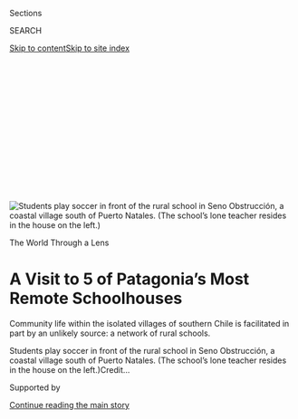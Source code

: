 <div id="app">

<div>

<div>

<div>

<div class="NYTAppHideMasthead css-ikk3s8 e1suatyy0">

<div class="section css-133zg39 e1suatyy2">

<div class="css-eph4ug er09x8g0">

<div class="css-6n7j50">

</div>

<span class="css-1dv1kvn">Sections</span>

<div class="css-10488qs">

<span class="css-1dv1kvn">SEARCH</span>

</div>

[Skip to content](#site-content)[Skip to site
index](#site-index)

</div>

<div class="css-10698na e1huz5gh0">

</div>

</div>

</div>

</div>

<div data-aria-hidden="false">

<div id="site-content" data-role="main">

<div>

<div class="css-1aor85t" style="opacity:0.000000001;z-index:-1;visibility:hidden">

<div class="css-1hqnpie">

<div class="css-epjblv">

<span class="css-17xtcya">[Travel](/section/travel)</span><span class="css-x15j1o">|</span><span class="css-fwqvlz">A
Visit to 5 of Patagonia’s Most Remote
Schoolhouses</span>

</div>

<div class="css-k008qs">

<div class="css-1iwv8en">

<span class="css-18z7m18"></span>

<div>

</div>

</div>

<span class="css-1n6z4y">https://nyti.ms/31dLaeT</span>

<div class="css-1705lsu">

<div class="css-4xjgmj">

<div class="css-4skfbu" data-role="toolbar" data-aria-label="Social Media Share buttons, Save button, and Comments Panel with current comment count" data-testid="share-tools">

  - 
  - 
  - 
  - 
    
    <div class="css-6n7j50">
    
    </div>

  - 
  - 

</div>

</div>

</div>

</div>

</div>

</div>

<div id="NYT_TOP_BANNER_REGION" class="css-11qgg8s">

</div>

<div id="fullBleedHeaderContent">

<div class="css-9fsmc8">

![<span class="css-16f3y1r e13ogyst0" data-aria-hidden="true">Students
play soccer in front of the rural school in Seno Obstrucción, a coastal
village south of Puerto Natales. (The school’s lone teacher resides in
the house on the
left.)</span>](https://static01.nyt.com/images/2020/08/03/travel/03travel-patagonia-01/03travel-patagonia-01-articleLarge-v2.jpg?quality=75&auto=webp&disable=upscale)

</div>

<div class="css-1pumfk">

The World Through a Lens

<div class="css-1vkm6nb ehdk2mb0">

# A Visit to 5 of Patagonia’s Most Remote Schoolhouses

</div>

Community life within the isolated villages of southern Chile is
facilitated in part by an unlikely source: a network of rural schools.

</div>

<div class="css-nwzfg5 e1gnum310">

<span class="css-1f9pvn2 travel">Students play soccer in front of the
rural school in Seno Obstrucción, a coastal village south of Puerto
Natales. (The school’s lone teacher resides in the house on the
left.)</span><span class="css-cnj6d5 e1z0qqy90" itemprop="copyrightHolder"><span class="css-1ly73wi e1tej78p0">Credit...</span><span><span></span></span></span>

</div>

<div id="sponsor-wrapper" class="css-1hyfx7x">

<div id="sponsor-slug" class="css-19vbshk">

Supported by

</div>

[Continue reading the main
story](#after-sponsor)

<div id="sponsor" class="ad sponsor-wrapper" style="text-align:center;height:100%;display:block">

</div>

<div id="after-sponsor">

</div>

</div>

<div class="css-1wx1auc e1gnum311">

<div class="css-18e8msd">

<div class="css-vp77d3 epjyd6m0">

<div class="css-1baulvz">

Photographs and Text by
<span class="css-1baulvz last-byline" itemprop="name">Andria
Hautamaki</span>

</div>

</div>

  - 
    
    <div class="css-ld3wwf e16638kd2">
    
    Aug. 3,
    2020
    
    </div>

  - 
    
    <div class="css-4xjgmj">
    
    <div class="css-d8bdto" data-role="toolbar" data-aria-label="Social Media Share buttons, Save button, and Comments Panel with current comment count" data-testid="share-tools">
    
      - 
      - 
      - 
      - 
        
        <div class="css-6n7j50">
        
        </div>
    
      - 
      - 
    
    </div>
    
    </div>

</div>

</div>

</div>

<div class="section meteredContent css-1r7ky0e" name="articleBody" itemprop="articleBody">

<div class="css-1fanzo5 StoryBodyCompanionColumn">

<div class="css-53u6y8">

*At the onset of the coronavirus pandemic, with travel restrictions in
place worldwide, we launched a new series —* [*The World Through a
Lens*](https://www.nytimes.com/column/the-world-through-a-lens) *— in
which photojournalists help transport you, virtually, to some of our
planet’s most beautiful and intriguing places. This week, Andria
Hautamaki shares a collection of images from rural Patagonia.*

-----

Known for its soaring, glacier-capped Andean peaks and its labyrinth of
fjords, Magallanes — in southernmost Patagonia — is Chile’s largest but
second least populated region. Daily existence here requires tenacity
and resilience, and community life within the isolated villages is
facilitated in part by an unlikely source: a network of rural schools.

</div>

</div>

<div class="css-1fanzo5 StoryBodyCompanionColumn">

<div class="css-53u6y8">

Last year, more than 275,000 Chilean students attended one of the
country’s rural schools. Half of these schools were led by a sole
teacher who instructed multiple grade levels inside a single room. Many
of the schools also include gymnasiums, libraries, cafeterias or
computer rooms — resources that benefit the broader community.

</div>

</div>

<div class="css-79elbk" data-testid="photoviewer-wrapper">

<div class="css-z3e15g" data-testid="photoviewer-wrapper-hidden">

</div>

<div class="css-1a48zt4 ehw59r15" data-testid="photoviewer-children">

![<span class="css-16f3y1r e13ogyst0" data-aria-hidden="true"> Francisca
Noelia Vila Contreras, 11, gazes out the window of a school in Villa
Cerro Dorotea, a border town between Chile and
Argentina.</span>](https://static01.nyt.com/images/2020/08/03/travel/03travel-patagonia-13/03travel-patagonia-13-articleLarge.jpg?quality=75&auto=webp&disable=upscale)

</div>

</div>

<div class="css-79elbk" data-testid="photoviewer-wrapper">

<div class="css-z3e15g" data-testid="photoviewer-wrapper-hidden">

</div>

<div class="css-1a48zt4 ehw59r15" data-testid="photoviewer-children">

<div class="css-1xdhyk6 erfvjey0">

<span class="css-1ly73wi e1tej78p0">Image</span>

<div class="css-zjzyr8">

<div data-testid="lazyimage-container" style="height:257.77777777777777px">

</div>

</div>

</div>

<span class="css-16f3y1r e13ogyst0" data-aria-hidden="true">Icy winds
whip across the hills surrounding Cerro Dorotea.</span>

</div>

</div>

<div class="css-1fanzo5 StoryBodyCompanionColumn">

<div class="css-53u6y8">

After coordinating with local educational authorities and teachers, and
with the blessing of the students’ parents and guardians, I spent over a
month last year traveling to five such schools.

The areas I visited exemplify the diversity of lifestyle found in the
remote corners of Chilean Patagonia. Some of the communities rely on
ranching or peat extraction, some on fishing, some on tourism. Many of
the schools themselves are off-the-grid, powered by a combination of
diesel generators and wind or solar energy. When winter temperatures dip
below freezing, gravity-fed water systems and water pipes can ice over
for days or even weeks. Wood-burning stoves heat many of the
classrooms.

</div>

</div>

<div class="css-79elbk" data-testid="photoviewer-wrapper">

<div class="css-z3e15g" data-testid="photoviewer-wrapper-hidden">

</div>

<div class="css-1a48zt4 ehw59r15" data-testid="photoviewer-children">

<div class="css-1xdhyk6 erfvjey0">

<span class="css-1ly73wi e1tej78p0">Image</span>

<div class="css-zjzyr8">

<div data-testid="lazyimage-container" style="height:257.77777777777777px">

</div>

</div>

</div>

<span class="css-16f3y1r e13ogyst0" data-aria-hidden="true">Romina
Pizarro Fuenzalida, 33, redirects a student’s attention while managing
multiple grades in a single classroom in Puerto Edén. Desks are arranged
to face separate whiteboards, each corresponding to a different level of
coursework.</span>

</div>

</div>

<div class="css-79elbk" data-testid="photoviewer-wrapper">

<div class="css-z3e15g" data-testid="photoviewer-wrapper-hidden">

</div>

<div class="css-1a48zt4 ehw59r15" data-testid="photoviewer-children">

<div class="css-1xdhyk6 erfvjey0">

<span class="css-1ly73wi e1tej78p0">Image</span>

<div class="css-zjzyr8">

<div data-testid="lazyimage-container" style="height:257.77777777777777px">

</div>

</div>

</div>

<span class="css-16f3y1r e13ogyst0" data-aria-hidden="true">José Miguel
Zuñiga Negué, 13, skips across a rocky outcropping on an island visible
from the school in Puerto Edén.</span>

</div>

</div>

<div class="css-1fanzo5 StoryBodyCompanionColumn">

<div class="css-53u6y8">

Getting to these areas can be an arduous undertaking. Villa Puerto Edén,
for example, a remote hamlet on Wellington Island, was a 27-hour trip
from the mainland. Because of the staggered schedule of the ferry, I had
to wait ten days to catch the next boat
out.

</div>

</div>

<div class="css-79elbk" data-testid="photoviewer-wrapper">

<div class="css-z3e15g" data-testid="photoviewer-wrapper-hidden">

</div>

<div class="css-1a48zt4 ehw59r15" data-testid="photoviewer-children">

<div class="css-1xdhyk6 erfvjey0">

<span class="css-1ly73wi e1tej78p0">Image</span>

<div class="css-zjzyr8">

<div data-testid="lazyimage-container" style="height:257.77777777777777px">

</div>

</div>

</div>

<span class="css-16f3y1r e13ogyst0" data-aria-hidden="true">The rural
school Miguel Montecinos, the red and white structure at center-right,
is accessible only by sea. Situated in Puerto Edén, the building has
five classrooms — but only two are currently utilized to accommodate the
school’s 16 students.</span>

</div>

</div>

<div class="css-1fanzo5 StoryBodyCompanionColumn">

<div class="css-53u6y8">

Reaching Pampa Guanaco, a hamlet on the archipelago of Tierra del Fuego,
also required a ferry ride — in addition to a three-hour drive on a
gravel road.

</div>

</div>

<div>

</div>

<div class="css-1fanzo5 StoryBodyCompanionColumn">

<div class="css-53u6y8">

At the end of my stay, when it came time to return to mainland Chile,
the port had closed because of high winds. I was left stranded on a
blustery shore, surrounded by white-capped waves. Several hours later,
the wind let up just enough for the ferry to resume crossing the Strait
of
Magellan.

</div>

</div>

<div class="css-a7yk8a e73j0it0">

<div class="css-1xdhyk6 erfvjey0">

<span class="css-1ly73wi e1tej78p0">Image</span>

<div class="css-zjzyr8">

<div data-testid="lazyimage-container" style="height:257.77777777777777px">

</div>

</div>

</div>

<span class="css-16f3y1r e13ogyst0" data-aria-hidden="true">Cynthia
Viani, 31, teaches in a multigrade classroom in Pampa Guanaco. Ms.
Viani’s daughter, Matilda, left, is one of the school’s three
students.</span>

<div class="css-1xdhyk6 erfvjey0">

<span class="css-1ly73wi e1tej78p0">Image</span>

<div class="css-zjzyr8">

<div data-testid="lazyimage-container" style="height:257.77777777777777px">

</div>

</div>

</div>

<span class="css-16f3y1r e13ogyst0" data-aria-hidden="true">Sebastián
Calderón Calderón, 13, helps his grandfather, Don Hernando, castrate a
bull calf after school. The family lives on Estancia Vicuña in Tierra
del Fuego; Sebastián attends the school in Pampa
Guanaco.</span>

</div>

<div class="css-79elbk" data-testid="photoviewer-wrapper">

<div class="css-z3e15g" data-testid="photoviewer-wrapper-hidden">

</div>

<div class="css-1a48zt4 ehw59r15" data-testid="photoviewer-children">

<div class="css-1xdhyk6 erfvjey0">

<span class="css-1ly73wi e1tej78p0">Image</span>

<div class="css-zjzyr8">

<div data-testid="lazyimage-container" style="height:257.77777777777777px">

</div>

</div>

</div>

<span class="css-16f3y1r e13ogyst0" data-aria-hidden="true">Belén
Huichapani Troncoso, 7, attends school in Pampa Guanaco and lives on a
sheep and cattle ranch named Estancia Bella Vista.</span>

</div>

</div>

<div class="css-1fanzo5 StoryBodyCompanionColumn">

<div class="css-53u6y8">

Classroom instruction in these rural communities is provided from
preschool through eighth grade. After eighth grade, students must
relocate during the school year to the closest city, which could be
hours, or days away. There, they often live with either a parent or
extended family, or even a host family, in order to attend high
school.

</div>

</div>

<div class="css-79elbk" data-testid="photoviewer-wrapper">

<div class="css-z3e15g" data-testid="photoviewer-wrapper-hidden">

</div>

<div class="css-1a48zt4 ehw59r15" data-testid="photoviewer-children">

<div class="css-1xdhyk6 erfvjey0">

<span class="css-1ly73wi e1tej78p0">Image</span>

<div class="css-zjzyr8">

<div data-testid="lazyimage-container" style="height:257.77777777777777px">

</div>

</div>

</div>

<span class="css-16f3y1r e13ogyst0" data-aria-hidden="true">The rural
school Pampa Guanaco has just three students; the entire school
population is pictured
here.</span>

</div>

</div>

<div class="css-79elbk" data-testid="photoviewer-wrapper">

<div class="css-z3e15g" data-testid="photoviewer-wrapper-hidden">

</div>

<div class="css-1a48zt4 ehw59r15" data-testid="photoviewer-children">

<div class="css-1xdhyk6 erfvjey0">

<span class="css-1ly73wi e1tej78p0">Image</span>

<div class="css-zjzyr8">

<div data-testid="lazyimage-container" style="height:257.77777777777777px">

</div>

</div>

</div>

<span class="css-16f3y1r e13ogyst0" data-aria-hidden="true">Matilda
Aguayo Viani, 10, reads a library book while walking home from school.
The town currently has seven year-round residents.</span>

</div>

</div>

<div class="css-1fanzo5 StoryBodyCompanionColumn">

<div class="css-53u6y8">

Cynthia Almonacid Molinet, who is 36, teaches 11 students — representing
six distinct grade levels — at a school in Cerro Guido.

The school sits on a livestock ranch in view of [Torres del Paine
National
Park](https://www.conaf.cl/parques/parque-nacional-torres-del-paine/)
and is often surrounded by gauchos on horseback. Classroom instruction
is sometimes interrupted by the pattering of hooves from passing flocks
of woolly
sheep.

</div>

</div>

<div class="css-a7yk8a e73j0it0">

<div class="css-1xdhyk6 erfvjey0">

<span class="css-1ly73wi e1tej78p0">Image</span>

<div class="css-zjzyr8">

<div data-testid="lazyimage-container" style="height:257.77777777777777px">

</div>

</div>

</div>

<span class="css-16f3y1r e13ogyst0" data-aria-hidden="true">Cynthia
Almonacid Molinet, 36, enters students’ scores in a book used to track
their progress across each grade level. She instructs 11 students —
representing six distinct grade levels — at a school in Cerro
Guido.</span>

<div class="css-1xdhyk6 erfvjey0">

<span class="css-1ly73wi e1tej78p0">Image</span>

<div class="css-zjzyr8">

<div data-testid="lazyimage-container" style="height:257.77777777777777px">

</div>

</div>

</div>

<span class="css-16f3y1r e13ogyst0" data-aria-hidden="true">Students eat
lunch in the Cerro Guido cafeteria. A cook prepares breakfast and lunch
each day for the school’s students, instructor and classroom
aide.</span>

</div>

<div class="css-79elbk" data-testid="photoviewer-wrapper">

<div class="css-z3e15g" data-testid="photoviewer-wrapper-hidden">

</div>

<div class="css-1a48zt4 ehw59r15" data-testid="photoviewer-children">

<div class="css-1xdhyk6 erfvjey0">

<span class="css-1ly73wi e1tej78p0">Image</span>

<div class="css-zjzyr8">

<div data-testid="lazyimage-container" style="height:257.77777777777777px">

</div>

</div>

</div>

<span class="css-16f3y1r e13ogyst0" data-aria-hidden="true">The school
in Cerro Guido, center, includes a gymnasium, right, which is also
utilized by the community. Students arrive and depart at the bus stop,
front left. A pile of chopped wood waits to heat the buildings. Ranch
outbuildings and the long shed for shearing sheep can be seen in the
distance.</span>

</div>

</div>

<div class="css-1fanzo5 StoryBodyCompanionColumn">

<div class="css-53u6y8">

One of the many advantages of the rural educational environment “is
being able to study the parts of a plant and then being able to go out
into the environment to find concrete examples in nature,” Ms. Almonacid
said.

</div>

</div>

<div class="css-79elbk" data-testid="photoviewer-wrapper">

<div class="css-z3e15g" data-testid="photoviewer-wrapper-hidden">

</div>

<div class="css-1a48zt4 ehw59r15" data-testid="photoviewer-children">

<div class="css-1xdhyk6 erfvjey0">

<span class="css-1ly73wi e1tej78p0">Image</span>

<div class="css-zjzyr8">

<div data-testid="lazyimage-container" style="height:257.77777777777777px">

</div>

</div>

</div>

<span class="css-16f3y1r e13ogyst0" data-aria-hidden="true">Constanza
Muñoz Curinao, 8, from Puerto Edén, helps her family gather junquillo,
a fibrous plant that will later be used to weave artisanal crafts, which
are then sold to
tourists.</span>

</div>

</div>

<div class="css-79elbk" data-testid="photoviewer-wrapper">

<div class="css-z3e15g" data-testid="photoviewer-wrapper-hidden">

</div>

<div class="css-1a48zt4 ehw59r15" data-testid="photoviewer-children">

<div class="css-1xdhyk6 erfvjey0">

<span class="css-1ly73wi e1tej78p0">Image</span>

<div class="css-zjzyr8">

<div data-testid="lazyimage-container" style="height:257.77777777777777px">

</div>

</div>

</div>

<span class="css-16f3y1r e13ogyst0" data-aria-hidden="true">Benjamín
Sanchez Hernandez, 7, with his pony, Spirit un Corcel Indomable.
Benjamín is a student at Cerro Guido; he and Spirit represent Estancia
Cerro Guido at an endurance horse
race.</span>

</div>

</div>

<div class="css-79elbk" data-testid="photoviewer-wrapper">

<div class="css-z3e15g" data-testid="photoviewer-wrapper-hidden">

</div>

<div class="css-1a48zt4 ehw59r15" data-testid="photoviewer-children">

<div class="css-1xdhyk6 erfvjey0">

<span class="css-1ly73wi e1tej78p0">Image</span>

<div class="css-zjzyr8">

<div data-testid="lazyimage-container" style="height:257.77777777777777px">

</div>

</div>

</div>

<span class="css-16f3y1r e13ogyst0" data-aria-hidden="true">Sebastián
Calderón Calderón looks forward to the after-school hours he spends
outdoors on Estancia Vicuña. (The ranch is about 15 minutes from the
school building in Pampa Guanaco.) Working with livestock and riding a
four-wheeler is his favorite part of the day, he said.</span>

</div>

</div>

<div class="css-1fanzo5 StoryBodyCompanionColumn">

<div class="css-53u6y8">

But working in small, isolated communities is also uniquely demanding.
“Teachers who are in rural schools must enjoy living in extreme
areas,” Ms. Almonacid said, adding that the management of multigrade
classrooms — with students at a variety of levels and abilities — is a
constant
struggle.

</div>

</div>

<div class="css-79elbk" data-testid="photoviewer-wrapper">

<div class="css-z3e15g" data-testid="photoviewer-wrapper-hidden">

</div>

<div class="css-1a48zt4 ehw59r15" data-testid="photoviewer-children">

<div class="css-1xdhyk6 erfvjey0">

<span class="css-1ly73wi e1tej78p0">Image</span>

<div class="css-zjzyr8">

<div data-testid="lazyimage-container" style="height:257.77777777777777px">

</div>

</div>

</div>

<span class="css-16f3y1r e13ogyst0" data-aria-hidden="true">Karla Vargas
Zúñiga, 33, is the teacher in Seno Obstrucción. The school has four
primary school students. Two additional kindergarten students visit in
the mornings.</span>

</div>

</div>

<div class="css-1fanzo5 StoryBodyCompanionColumn">

<div class="css-53u6y8">

The coronavirus pandemic has upended educational routines all around the
globe, and many schools in Chile have pivoted to remote learning. But
rural Chilean schools face particularly difficult challenges now, not
the least of which is the lack of consistent internet and
telecommunication networks.

“Not all students have access to the internet, a computer or a
telephone,” Ms. Almonacid said. “And parents, due to limited schooling,
find it difficult to help their children with their
homework.”

</div>

</div>

<div class="css-79elbk" data-testid="photoviewer-wrapper">

<div class="css-z3e15g" data-testid="photoviewer-wrapper-hidden">

</div>

<div class="css-1a48zt4 ehw59r15" data-testid="photoviewer-children">

<div class="css-1xdhyk6 erfvjey0">

<span class="css-1ly73wi e1tej78p0">Image</span>

<div class="css-zjzyr8">

<div data-testid="lazyimage-container" style="height:257.77777777777777px">

</div>

</div>

</div>

<span class="css-16f3y1r e13ogyst0" data-aria-hidden="true">José Miguel
Zuñiga Negué, center, a student in Puerto Edén, spends time with his two
older sisters, Deisy and Cecilia, in his family’s kitchen. Fresh bread
rises in the heat above the wood-burning stove; yerba mate tea is poured
to share; and the children’s father, Hugo, savors an afternoon snack of
homemade bread and
jam.</span>

</div>

</div>

<div class="css-79elbk" data-testid="photoviewer-wrapper">

<div class="css-z3e15g" data-testid="photoviewer-wrapper-hidden">

</div>

<div class="css-1a48zt4 ehw59r15" data-testid="photoviewer-children">

<div class="css-1xdhyk6 erfvjey0">

<span class="css-1ly73wi e1tej78p0">Image</span>

<div class="css-zjzyr8">

<div data-testid="lazyimage-container" style="height:257.77777777777777px">

</div>

</div>

</div>

<span class="css-16f3y1r e13ogyst0" data-aria-hidden="true">Krishna
Alexsandra Muñoz Torres, 9, visits her aunt, Camila Navarro, after
school. They snack on nalca, or Chilean rhubarb, a plant native to the
region. (The stalks can be eaten fresh or cooked.)</span>

</div>

</div>

<div class="css-1fanzo5 StoryBodyCompanionColumn">

<div class="css-53u6y8">

Enrollment in schools here fluctuates from year to year — as students
graduate, or as families come or go. But rural schools continue to serve
aspiring marine biologists, artisan boat builders, bilingual tour guides
and veterinarians. And despite the difficulties introduced by the
coronavirus pandemic, these students’ professional dreams will continue
to be kindled by daily contact with the natural world, coupled with the
freedom to embrace curiosity and creative
problem-solving.

</div>

</div>

<div class="css-79elbk" data-testid="photoviewer-wrapper">

<div class="css-z3e15g" data-testid="photoviewer-wrapper-hidden">

</div>

<div class="css-1a48zt4 ehw59r15" data-testid="photoviewer-children">

<div class="css-1xdhyk6 erfvjey0">

<span class="css-1ly73wi e1tej78p0">Image</span>

<div class="css-zjzyr8">

<div data-testid="lazyimage-container" style="height:257.77777777777777px">

</div>

</div>

</div>

<span class="css-16f3y1r e13ogyst0" data-aria-hidden="true">In Puerto
Edén, backpacks are hung by grade. (The boat pictured on the shelf
is No Te Rindas, or Don’t Give Up, and is owned by a former student’s
parent.)</span>

</div>

</div>

<div class="css-79elbk" data-testid="photoviewer-wrapper">

<div class="css-z3e15g" data-testid="photoviewer-wrapper-hidden">

</div>

<div class="css-1a48zt4 ehw59r15" data-testid="photoviewer-children">

<div class="css-1xdhyk6 erfvjey0">

<span class="css-1ly73wi e1tej78p0">Image</span>

<div class="css-zjzyr8">

<div data-testid="lazyimage-container" style="height:257.77777777777777px">

</div>

</div>

</div>

<span class="css-16f3y1r e13ogyst0" data-aria-hidden="true">Using their
tennis shoes to skate across a frozen pond, all four students from Seno
Obstrucción play together during morning recess.</span>

</div>

</div>

<div class="css-1fanzo5 StoryBodyCompanionColumn">

<div class="css-53u6y8">

-----

[*Andria Hautamaki*](https://www.ahowdyphoto.com/) *is an American
photojournalist and writer who lives in southern Chile. You can follow
her work on* [*Instagram*](https://www.instagram.com/ahowdyphoto/)*.*

*This story was supported by a grant from the photography festival*
[*Eyes on Main Street*](https://www.eyesonmainstreetwilson.com/)*.*

</div>

</div>

<div>

</div>

<div class="css-1fanzo5 StoryBodyCompanionColumn">

<div class="css-53u6y8">

***Follow New York Times Travel*** *on*
[*Instagram*](https://www.instagram.com/nytimestravel/)*,*
[*Twitter*](https://twitter.com/nytimestravel) *and*
[*Facebook*](https://www.facebook.com/nytimestravel/)*. And* [*sign up
for our weekly Travel Dispatch
newsletter*](https://www.nytimes.com/newsletters/traveldispatch) *to
receive expert tips on traveling smarter and inspiration for your next
vacation.*

</div>

</div>

</div>

<div>

</div>

<div>

</div>

<div>

</div>

<div>

<div id="bottom-wrapper" class="css-1ede5it">

<div id="bottom-slug" class="css-l9onyx">

Advertisement

</div>

[Continue reading the main
story](#after-bottom)

<div id="bottom" class="ad bottom-wrapper" style="text-align:center;height:100%;display:block;min-height:90px">

</div>

<div id="after-bottom">

</div>

</div>

</div>

</div>

</div>

## Site Index

<div>

</div>

## Site Information Navigation

  - [© <span>2020</span> <span>The New York Times
    Company</span>](https://help.nytimes.com/hc/en-us/articles/115014792127-Copyright-notice)

<!-- end list -->

  - [NYTCo](https://www.nytco.com/)
  - [Contact
    Us](https://help.nytimes.com/hc/en-us/articles/115015385887-Contact-Us)
  - [Work with us](https://www.nytco.com/careers/)
  - [Advertise](https://nytmediakit.com/)
  - [T Brand Studio](http://www.tbrandstudio.com/)
  - [Your Ad
    Choices](https://www.nytimes.com/privacy/cookie-policy#how-do-i-manage-trackers)
  - [Privacy](https://www.nytimes.com/privacy)
  - [Terms of
    Service](https://help.nytimes.com/hc/en-us/articles/115014893428-Terms-of-service)
  - [Terms of
    Sale](https://help.nytimes.com/hc/en-us/articles/115014893968-Terms-of-sale)
  - [Site
    Map](https://spiderbites.nytimes.com)
  - [Help](https://help.nytimes.com/hc/en-us)
  - [Subscriptions](https://www.nytimes.com/subscription?campaignId=37WXW)

</div>

</div>

</div>

</div>
